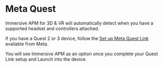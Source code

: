 # Meta Quest

Immersive APM for 3D & VR will automatically detect when you have a supported headset and controllers attached.

If you have a Quest 2 or 3 device, follow the [Set up Meta Quest Link](https://www.meta.com/help/quest/articles/headsets-and-accessories/oculus-link/set-up-link/) available from Meta.

You will see Immersive APM as an option once you complete your Quest Link setup and Launch into the device.






